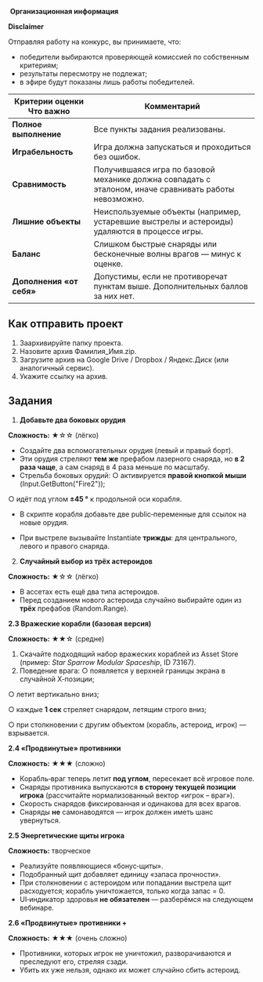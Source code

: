  **Организационная информация**

**Disclaimer**

Отправляя работу на конкурс, вы принимаете, что:

- победители выбираются проверяющей комиссией по собственным критериям;
- результаты пересмотру не подлежат;
- в эфире будут показаны лишь работы победителей.

| **Критерии оценки Что важно** | **Комментарий** |
| --- | --- |
| **Полное выполнение** | Все пункты задания реализованы. |
| **Играбельность** | Игра должна запускаться и проходиться без ошибок. |
| **Сравнимость** | Получившаяся игра по базовой механике должна совпадать с эталоном, иначе сравнивать работы невозможно. |
| **Лишние объекты** | Неиспользуемые объекты (например, устаревшие выстрелы и астероиды) удаляются в процессе игры. |
| **Баланс** | Слишком быстрые снаряды или бесконечные волны врагов — минус к оценке. |
| **Дополнения «от себя»** | Допустимы, если не противоречат пунктам выше. Дополнительных баллов за них нет. |

## Как отправить проект

1. Заархивируйте папку проекта.
2. Назовите архив Фамилия_Имя.zip.
3. Загрузите архив на Google Drive / Dropbox / Яндекс.Диск (или аналогичный сервис).
4. Укажите ссылку на архив.

## Задания

1. **Добавьте два боковых орудия**

**Сложность:** ★☆☆ (лёгко)

- Создайте два вспомогательных орудия (левый и правый борт).
- Эти орудия стреляют **тем же** префабом лазерного снаряда, но **в 2 раза чаще**, а сам снаряд в 4 раза меньше по масштабу.
- Стрельба боковых орудий: ○ активируется **правой кнопкой мыши** (Input.GetButton("Fire2"));

○ идёт под углом **±45 °** к продольной оси корабля.

- В скрипте корабля добавьте две public‑переменные для ссылок на новые орудия.
  
- При выстреле вызывайте Instantiate **трижды**: для центрального, левого и правого снаряда.
  

2. **Случайный выбор из трёх астероидов**

**Сложность:** ★☆☆ (лёгко)

- В ассетах есть ещё два типа астероидов.
- Перед созданием нового астероида случайно выбирайте один из **трёх** префабов (Random.Range).

**2.3 Вражеские корабли (базовая версия)**

**Сложность:** ★★☆ (средне)

1. Скачайте подходящий набор вражеских кораблей из Asset Store (пример: *Star Sparrow Modular Spaceship*, ID 73167).
2. Поведение врага: ○ появляется у верхней границы экрана в случайной X‑позиции;

○ летит вертикально вниз;

○ каждые **1 сек** стреляет снарядом, летящим строго вниз;

○ при столкновении с другим объектом (корабль, астероид, игрок) — взрывается.

**2.4 «Продвинутые» противники**

**Сложность:** ★★★ (сложно)

- Корабль‑враг теперь летит **под углом**, пересекает всё игровое поле.
- Снаряды противника выпускаются **в сторону текущей позиции игрока** (рассчитайте нормализованный вектор «игрок – враг»).
- Скорость снарядов фиксированная и одинакова для всех врагов.
- Снаряды **не** самонаводятся — игрок должен иметь шанс увернуться.

**2.5 Энергетические щиты игрока**

**Сложность:** творческое

- Реализуйте появляющиеся «бонус‑щиты».
- Подобранный щит добавляет единицу «запаса прочности».
- При столкновении с астероидом или попадании выстрела щит расходуется; корабль уничтожается, только когда запас = 0.
- UI‑индикатор здоровья **не обязателен** — разберёмся на следующем вебинаре.

**2.6 «Продвинутые» противники +**

**Сложность:** ★★★ (очень сложно)

- Противники, которых игрок не уничтожил, разворачиваются и преследуют его, стреляя сзади.
- Убить их уже нельзя, однако их может случайно сбить астероид.